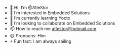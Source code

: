 - 👋 Hi, I’m @AtleStor
- 👀 I’m interested in Embedded Solutions
- 🌱 I’m currently learning Yocto
- 💞️ I’m looking to collaborate on Embedded Solutions
- 📫 How to reach me atlestor@hotmail.com
- 😄 Pronouns: Him
- ⚡ Fun fact: I am always sailing

<!---
AtleStor/AtleStor is a ✨ special ✨ repository because its `README.md` (this file) appears on your GitHub profile.
You can click the Preview link to take a look at your changes.
--->
